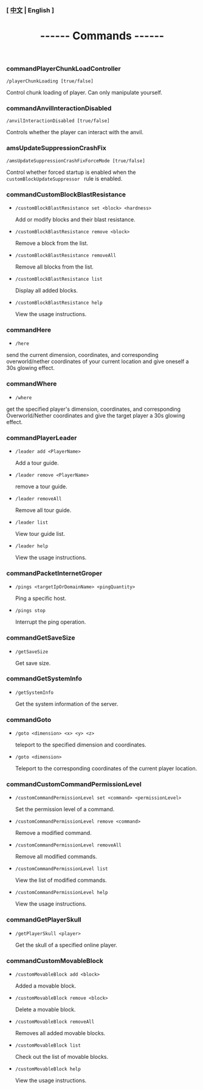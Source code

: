 

### [ [中文](/carpetamsaddition/Commands) | English ]

# <center>------ Commands ------</center>

&emsp;

### commandPlayerChunkLoadController

`/playerChunkLoading [true/false]`

Control chunk loading of player. Can only manipulate yourself.


### commandAnvilInteractionDisabled

`/anvilInteractionDisabled [true/false]`

Controls whether the player can interact with the anvil.

### amsUpdateSuppressionCrashFix

`/amsUpdateSuppressionCrashFixForceMode [true/false]`

Control whether forced startup is enabled when the `customBlockUpdateSuppressor ` rule is enabled.

### commandCustomBlockBlastResistance

- `/customBlockBlastResistance set <block> <hardness>`

  Add or modify blocks and their blast resistance.

  

- `/customBlockBlastResistance remove <block>`

  Remove a block from the list.

  

- `/customBlockBlastResistance removeAll`

  Remove all blocks from the list.

  

- `/customBlockBlastResistance list`

  Display all added blocks.



- `/customBlockBlastResistance help`

  View the usage instructions.

### commandHere

- `/here`

send the current dimension, coordinates, and corresponding overworld/nether coordinates of your current location and give oneself a 30s glowing effect.

### commandWhere

- `/where`

get the specified player's dimension, coordinates, and corresponding Overworld/Nether coordinates and give the target player a 30s glowing effect.

### commandPlayerLeader

- `/leader add <PlayerName>`

  Add a tour guide.



- `/leader remove <PlayerName>`

  remove a tour guide.



- `/leader removeAll`

  Remove all tour guide.



- `/leader list`

  View tour guide list.



- `/leader help`

  View the usage instructions.

### commandPacketInternetGroper

- `/pings <targetIpOrDomainName> <pingQuantity>`

  Ping a specific host.



- `/pings stop`

  Interrupt the ping operation.

### commandGetSaveSize

- `/getSaveSize`

  Get save size.

### commandGetSystemInfo

- `/getSystemInfo`

  Get the system information of the server.

### commandGoto

- `/goto <dimension> <x> <y> <z>`

  teleport to the specified dimension and coordinates.



- `/goto <dimension>`

  Teleport to the corresponding coordinates of the current player location.

### commandCustomCommandPermissionLevel

- `/customCommandPermissionLevel set <command> <permissionLevel>`

  Set the permission level of a command.



- `/customCommandPermissionLevel remove <command>`

  Remove a modified command.



- `/customCommandPermissionLevel removeAll`

  Remove all modified commands.



- `/customCommandPermissionLevel list`

  View the list of modified commands.



- `/customCommandPermissionLevel help`

  View the usage instructions.

### commandGetPlayerSkull

- `/getPlayerSkull <player>`

  Get the skull of a specified online player.

### commandCustomMovableBlock

- `/customMovableBlock add <block>`

  Added a movable block.



- `/customMovableBlock remove <block>`

  Delete a movable block.



- `/customMovableBlock removeAll`

  Removes all added movable blocks.



- `/customMovableBlock list`

  Check out the list of movable blocks.



- `/customMovableBlock help`

  View the usage instructions.

